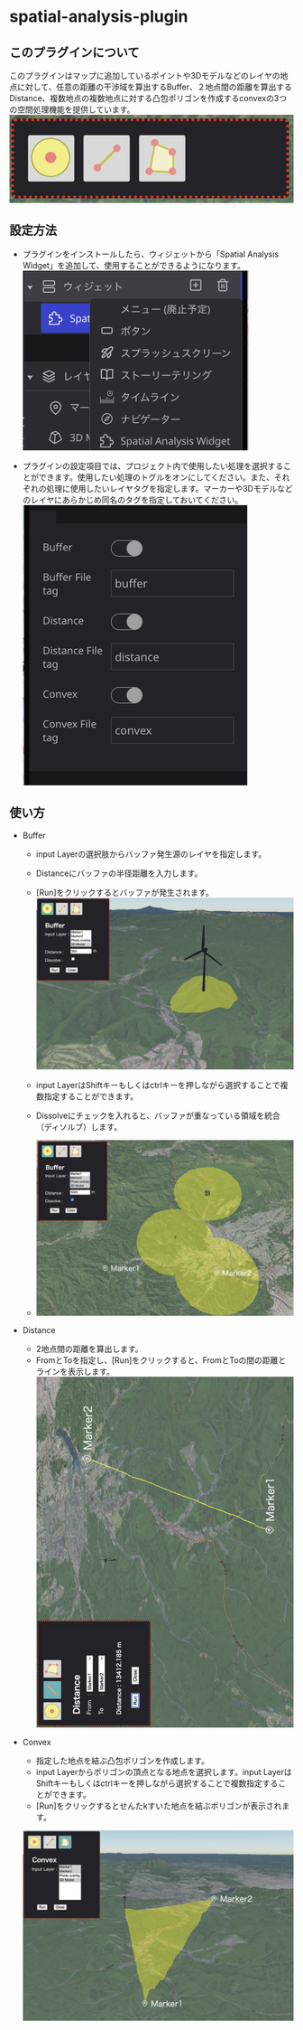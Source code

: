 # spatial-analysis-plugin

## このプラグインについて

このプラグインはマップに追加しているポイントや3Dモデルなどのレイヤの地点に対して、任意の距離の干渉域を算出するBuffer、２地点間の距離を算出するDistance、複数地点の複数地点に対する凸包ポリゴンを作成するconvexの3つの空間処理機能を提供しています。
![](src/img1.png)


## 設定方法
- プラグインをインストールしたら、ウィジェットから「Spatial Analysis Widget」を追加して、使用することができるようになります。
![](src/img2.png)

- プラグインの設定項目では、プロジェクト内で使用したい処理を選択することができます。使用したい処理のトグルをオンにしてください。また、それぞれの処理に使用したいレイヤタグを指定します。マーカーや3Dモデルなどのレイヤにあらかじめ同名のタグを指定しておいてください。
![](src/img3.png)


## 使い方
- Buffer
  - input Layerの選択肢からバッファ発生源のレイヤを指定します。
  - Distanceにバッファの半径距離を入力します。
  - [Run]をクリックするとバッファが発生されます。
   ![](src/img4.png)

  - input LayerはShiftキーもしくはctrlキーを押しながら選択することで複数指定することができます。
  - Dissolveにチェックを入れると、バッファが重なっている領域を統合（ディソルブ）します。
  - ![](src/img5.png)


- Distance
  - 2地点間の距離を算出します。
  - FromとToを指定し、[Run]をクリックすると、FromとToの間の距離とラインを表示します。
   ![](src/img6.png)

- Convex
  - 指定した地点を結ぶ凸包ポリゴンを作成します。
  - input Layerからポリゴンの頂点となる地点を選択します。input LayerはShiftキーもしくはctrlキーを押しながら選択することで複数指定することができます。
  - [Run]をクリックするとせんたkすいた地点を結ぶポリゴンが表示されます。

   ![](src/img7.png)
